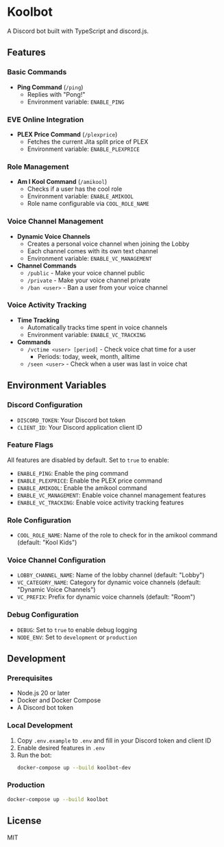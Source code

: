 # Koolbot

A Discord bot built with TypeScript and discord.js.

## Features

### Basic Commands
- **Ping Command** (`/ping`)
  - Replies with "Pong!"
  - Environment variable: `ENABLE_PING`

### EVE Online Integration
- **PLEX Price Command** (`/plexprice`)
  - Fetches the current Jita split price of PLEX
  - Environment variable: `ENABLE_PLEXPRICE`

### Role Management
- **Am I Kool Command** (`/amikool`)
  - Checks if a user has the cool role
  - Environment variable: `ENABLE_AMIKOOL`
  - Role name configurable via `COOL_ROLE_NAME`

### Voice Channel Management
- **Dynamic Voice Channels**
  - Creates a personal voice channel when joining the Lobby
  - Each channel comes with its own text channel
  - Environment variable: `ENABLE_VC_MANAGEMENT`
- **Channel Commands**
  - `/public` - Make your voice channel public
  - `/private` - Make your voice channel private
  - `/ban <user>` - Ban a user from your voice channel

### Voice Activity Tracking
- **Time Tracking**
  - Automatically tracks time spent in voice channels
  - Environment variable: `ENABLE_VC_TRACKING`
- **Commands**
  - `/vctime <user> [period]` - Check voice chat time for a user
    - Periods: today, week, month, alltime
  - `/seen <user>` - Check when a user was last in voice chat

## Environment Variables

### Discord Configuration
- `DISCORD_TOKEN`: Your Discord bot token
- `CLIENT_ID`: Your Discord application client ID

### Feature Flags
All features are disabled by default. Set to `true` to enable:
- `ENABLE_PING`: Enable the ping command
- `ENABLE_PLEXPRICE`: Enable the PLEX price command
- `ENABLE_AMIKOOL`: Enable the amikool command
- `ENABLE_VC_MANAGEMENT`: Enable voice channel management features
- `ENABLE_VC_TRACKING`: Enable voice activity tracking features

### Role Configuration
- `COOL_ROLE_NAME`: Name of the role to check for in the amikool command (default: "Kool Kids")

### Voice Channel Configuration
- `LOBBY_CHANNEL_NAME`: Name of the lobby channel (default: "Lobby")
- `VC_CATEGORY_NAME`: Category for dynamic voice channels (default: "Dynamic Voice Channels")
- `VC_PREFIX`: Prefix for dynamic voice channels (default: "Room")

### Debug Configuration
- `DEBUG`: Set to `true` to enable debug logging
- `NODE_ENV`: Set to `development` or `production`

## Development

### Prerequisites
- Node.js 20 or later
- Docker and Docker Compose
- A Discord bot token

### Local Development
1. Copy `.env.example` to `.env` and fill in your Discord token and client ID
2. Enable desired features in `.env`
3. Run the bot:
   ```bash
   docker-compose up --build koolbot-dev
   ```

### Production
```bash
docker-compose up --build koolbot
```

## License
MIT
